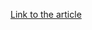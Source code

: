 [Link to the article](https://virustotal.com/gui/file/4eb840617883bf6ed7366242ffee811ad5ea3d5bfd2a589a96d6ee9530690d28/details)
